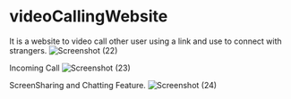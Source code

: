 # videoCallingWebsite
It is a website to video call other user using a link and use to connect with strangers.
![Screenshot (22)](https://user-images.githubusercontent.com/72984613/148643310-e8e8ac29-df64-4db7-802d-001d792aefcf.png)

Incoming Call
![Screenshot (23)](https://user-images.githubusercontent.com/72984613/148643419-dd855dd6-e1ea-4eb8-a9b9-56e6b02c6682.png)



ScreenSharing and Chatting Feature.
![Screenshot (24)](https://user-images.githubusercontent.com/72984613/148643430-980c394a-4bc8-48e4-857f-0aa8257a2467.png)
